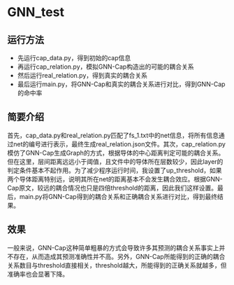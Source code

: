 # GNN_test

## 运行方法
* 先运行cap_data.py，得到初始的cap信息
* 再运行cap_relation.py，模拟GNN-Cap构造出的可能的耦合关系
* 然后运行real_relation.py，得到真实的耦合关系
* 最后运行main.py，将GNN-Cap和真实的耦合关系进行对比，得到GNN-Cap的命中率

## 简要介绍
首先，cap_data.py和real_relation.py匹配了fs_1.txt中的net信息，将所有信息通过net的编号进行表示，最终生成real_relation.json文件。其次，cap_relation.py模仿了GNN-Cap生成Graph的方式，根据导体的中心距离判定可能的耦合关系。但在这里，层间距离远远小于阈值，且文件中的导体所在层数较少，因此layer的判定条件基本不起作用。为了减少程序运行时间，我设置了up_threshold，如果两个导体距离特别远，说明其所在net的距离基本不会发生耦合效应。根据GNN-Cap原文，较远的耦合情况也只是四倍threshold的距离，因此我们这样设置。最后，main.py将GNN-Cap得到的耦合关系和正确耦合关系进行对比，得到最终结果。

## 效果
一般来说，GNN-Cap这种简单粗暴的方式会导致许多其预测的耦合关系事实上并不存在，从而造成其预测准确性并不高。另外，GNN-Cap所能得到的正确的耦合关系数目与threshold直接相关，threshold越大，所能得到的正确关系就越多，但准确率也会显著下降。
